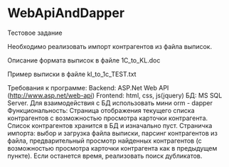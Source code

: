 # WebApiAndDapper
Тестовое задание

Необходимо реализовать импорт контрагентов из файла выписок.

Описание формата выписок в файле 1C_to_KL.doc

Пример выписки в файле kl_to_1c_TEST.txt

Требования к программе:
Backend: ASP.Net Web API (http://www.asp.net/web-api)
Frontend: html, css, js(jquery)
БД: MS SQL Server. Для взаимодействия с БД использовать мини orm - dapper
Функциональность:
Страница отображения текущего списка контрагентов с возможностью просмотра карточки контрагента. Список контрагентов хранится в БД и изначально пуст.
Страничка импорта: выбор и загрузка файла выписки, парсинг контрагентов из файла, предварительный просмотр найденных контрагентов (с возможностью просмотра карточки контрагента как в предыдущем пункте). Если останется время, реализовать поиск дубликатов.
